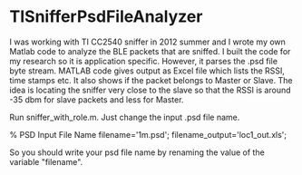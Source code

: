 # TISnifferPsdFileAnalyzer

I was working with TI CC2540 sniffer in 2012 summer and I wrote my own Matlab code to analyze the BLE packets that are sniffed. I built the code for my research so it is application specific. However, it parses the .psd file byte stream. MATLAB code gives output as Excel file which lists the RSSI, time stamps etc. It also shows if the packet belongs to Master or Slave. The idea is locating the sniffer very close to the slave so that the RSSI is around -35 dbm for slave packets and less for Master. 

Run sniffer_with_role.m. Just change the input .psd file name.

% PSD Input File Name
filename='1m.psd';
filename_output='loc1_out.xls';

So you should write your psd file name by renaming the value of the variable "filename". 
